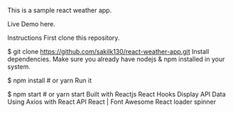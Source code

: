 This is a sample react weather app.

Live Demo here.

Instructions
First clone this repository.

$ git clone https://github.com/sakilk130/react-weather-app.git
Install dependencies. Make sure you already have nodejs & npm installed in your system.

$ npm install # or yarn
Run it

$ npm start # or yarn start
Built with
Reactjs
React Hooks
Display API Data Using Axios with React
API
React | Font Awesome
React loader spinner
